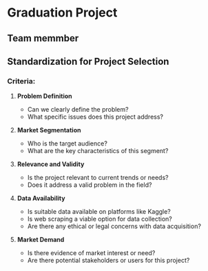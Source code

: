 # Graduation Project

## Team memmber 



## Standardization for Project Selection

### Criteria:

1. **Problem Definition**
   - Can we clearly define the problem?
   - What specific issues does this project address?

2. **Market Segmentation**
   - Who is the target audience?
   - What are the key characteristics of this segment?

3. **Relevance and Validity**
   - Is the project relevant to current trends or needs?
   - Does it address a valid problem in the field?

4. **Data Availability**
   - Is suitable data available on platforms like Kaggle?
   - Is web scraping a viable option for data collection?
   - Are there any ethical or legal concerns with data acquisition?

5. **Market Demand**
   - Is there evidence of market interest or need?
   - Are there potential stakeholders or users for this project?
